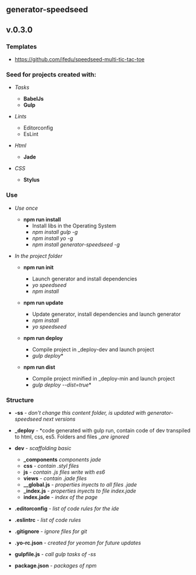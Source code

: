 ## generator-speedseed
## v.0.3.0

### Templates
- https://github.com/ifedu/speedseed-multi-tic-tac-toe

### Seed for projects created with:
- *Tasks*
    - **BabelJs**
    - **Gulp**

- *Lints*
    - Editorconfig
    - EsLint

- *Html*
    - **Jade**

- *CSS*
    - **Stylus**

### Use
- *Use once*
    - **npm run install**
        - Install libs in the Operating System
        - *npm install gulp -g*
        - *npm install yo -g*
        - *npm install generator-speedseed -g*

- *In the project folder*
    - **npm run init**
        - Launch generator and install dependencies
        - *yo speedseed*
        - *npm install*

    - **npm run update**
        - Update generator, install dependencies and launch generator
        - *npm install*
        - *yo speedseed*

    - **npm run deploy**
        - Compile project in _deploy-dev and launch project
        - *gulp deploy**

    - **npm run dist**
        - Compile project minified in _deploy-min and launch project
        - *gulp deploy --dist=true**

### Structure
- **-ss** - *don't change this content folder, is updated with generator-speedseed next versions*
- **_deploy** - *code generated with gulp run, contain code of dev transpiled to html, css, es5. Folders and files _*are ignored*
- **dev** - *scaffolding basic*
    - **_components** *components jade*
    - **css** - *contain .styl files*
    - **js** - *contain .js files write with es6*
    - **views** - *contain .jade files*
    - **__global.js** - *properties inyects to all files .jade*
    - **_index.js** - *properties inyects to file index.jade*
    - **index.jade** - *index of the page*

- **.editorconfig** - *list of code rules for the ide*
- **.eslintrc** - *list of code rules*
- **.gitignore** - *ignore files for git*
- **.yo-rc.json** - *created for yeoman for future updates*
- **gulpfile.js** - *call gulp tasks of -ss*
- **package.json** - *packages of npm*